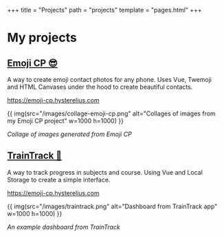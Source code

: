 +++
title = "Projects"
path = "projects"
template = "pages.html"
+++

# My projects

## [Emoji CP 😎](https://emoji-cp.hysterelius.com)
A way to create emoji contact photos for any phone. Uses Vue, Twemoji and HTML Canvases under the hood to create beautiful contacts.

<https://emoji-cp.hysterelius.com>

{{ img(src="/images/collage-emoji-cp.png" alt="Collages of images from my Emoji CP project" w=1000 h=1000) }}

_Collage of images generated from Emoji CP_

## [TrainTrack 🚉](https://traintrack.hysterelius.com)
A way to track progress in subjects and course. Using Vue and Local Storage to create a simple interface.

<https://emoji-cp.hysterelius.com>

{{ img(src="/images/traintrack.png" alt="Dashboard from TrainTrack app" w=1000 h=1000) }}

_An example dashboard from TrainTrack_
